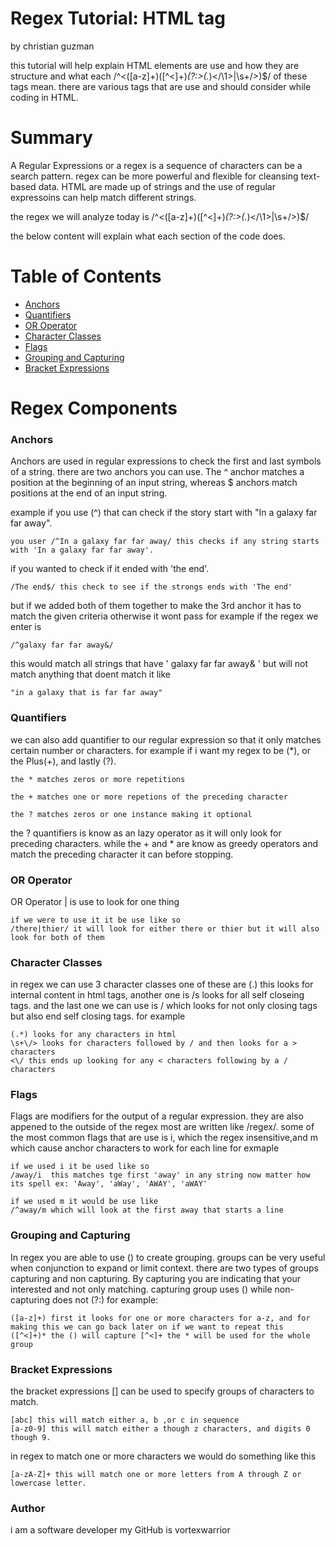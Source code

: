 # Regex Tutorial: HTML tag 

by christian guzman 

this tutorial will help explain HTML elements are use and how they are structure and what each /^<([a-z]+)([^<]+)*(?:>(.*)<\/\1>|\s+\/>)$/ 
of these tags mean. there are various tags that are use and should consider while coding in HTML. 

# Summary

A Regular Expressions or a regex is a sequence of characters can be a search pattern. regex can be more powerful and flexible for cleansing text-based data. HTML are made up of strings and the use of regular expressoins can help match different strings. 

the regex we will analyze today is /^<([a-z]+)([^<]+)*(?:>(.*)<\/\1>|\s+\/>)$/ 

the below content will explain what each section of the code does.

# Table of Contents

- [Anchors](#anchors)
- [Quantifiers](#quantifiers)
- [OR Operator](#OR-Operator)
- [Character Classes](#character-classes)
- [Flags](#flags)
- [Grouping and Capturing](#grouping-and-capturing)
- [Bracket Expressions](#bracket-expressions)

# Regex Components 

### Anchors 

Anchors are used in regular expressions to check the first and last symbols of a string. there are two anchors you can use.
The ^ anchor matches a position at the beginning of an input string, whereas $ anchors match positions at the end of an input string.

example if you use (^) that can check if the story start with "In a galaxy far far away".
```
you user /^In a galaxy far far away/ this checks if any string starts with 'In a galaxy far far away'.
```
if you wanted to check if it ended with 'the end'. 
```
/The end$/ this check to see if the strongs ends with 'The end'
```
but if we added both of them together to make the 3rd anchor it has to match the given criteria otherwise it wont pass 
for example if the regex we enter is 
```
/^galaxy far far away&/
```
this would match all strings that have ' galaxy far far away& ' 
but will not match anything that doent match it like 
```
"in a galaxy that is far far away" 
```

### Quantifiers

we can also add quantifier to our regular expression so that it only matches certain number or characters. for example if i want my regex to be (*), or the Plus(+), and lastly (?).
```
the * matches zeros or more repetitions 

the + matches one or more repetions of the preceding character

the ? matches zeros or one instance making it optional 
```
the ? quantifiers is know as an lazy operator as it will only look for preceding characters. 
while the + and * are know as greedy operators and match the preceding character it can before stopping.
### OR Operator

OR Operator | is use to look for one thing 
```
if we were to use it it be use like so 
/there|thier/ it will look for either there or thier but it will also look for both of them
```
### Character Classes

in regex we can use 3 character classes one of these are (.) this looks for internal content in html tags, another one is /s looks for all self closeing tags. and the last one we can use is \/ which looks for not only closing tags but also end self closing tags.
for example 
```
(.*) looks for any characters in html 
\s+\/> looks for characters followed by / and then looks for a > characters 
<\/ this ends up looking for any < characters following by a / characters 
```
### Flags

Flags are modifiers for the output of a regular expression. they are also appened to the outside of the regex most are written like /regex/. 
some of the most common flags that are use is i, which the regex insensitive,and m which cause anchor characters to work for each line
for exmaple 
```
if we used i it be used like so 
/away/i  this matches tge first 'away' in any string now matter how its spell ex: 'Away', 'aWay', 'AWAY', 'aWAY'

if we used m it would be use like
/^away/m which will look at the first away that starts a line 
```
### Grouping and Capturing

In regex you are able to use () to create grouping. groups can be very useful when conjunction to expand or limit context. 
there are two types of groups capturing and non capturing. By capturing you are indicating that your interested and not only matching. 
capturing group uses () while non-capturing does not (?:)
for example:
```
([a-z]+) first it looks for one or more characters for a-z, and for making this we can go back later on if we want to repeat this 
([^<]+)* the () will capture [^<]+ the * will be used for the whole group 
```
### Bracket Expressions

the bracket expressions [] can be used to specify groups of characters to match.
```
[abc] this will match either a, b ,or c in sequence
[a-z0-9] this will match either a though z characters, and digits 0 though 9. 
```
in regex to match one or more characters we would do something like this 
```
[a-zA-Z]+ this will match one or more letters from A through Z or lowercase letter.
```
### Author 
i am a software developer
my GitHub is vortexwarrior